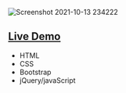 ![Screenshot 2021-10-13 234222](https://user-images.githubusercontent.com/83503164/137216964-8dfc1665-01fa-47b3-af66-79720b80e40c.png)
## [Live Demo]()

- HTML
- CSS
- Bootstrap
- jQuery/javaScript
